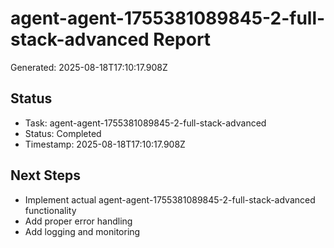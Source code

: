 # agent-agent-1755381089845-2-full-stack-advanced Report

Generated: 2025-08-18T17:10:17.908Z

## Status
- Task: agent-agent-1755381089845-2-full-stack-advanced
- Status: Completed
- Timestamp: 2025-08-18T17:10:17.908Z

## Next Steps
- Implement actual agent-agent-1755381089845-2-full-stack-advanced functionality
- Add proper error handling
- Add logging and monitoring
